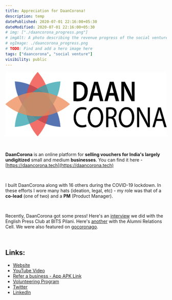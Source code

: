 ```yaml
---
title: Appreciation for DaanCorona!
description: temp
datePublished: 2020-07-01 22:16:00+05:30
dateModified: 2020-07-01 22:16:00+05:30
# img: ["./daancorona_progress.png"]
# imgAlt: A photo describing the revenue progress of the social venture startup, DaanCorona.
# ogImage: ./daancorona_progress.png
# TODO: Find and add a hero image here
tags: ["daancorona", "social venture"]
visibility: public
---
```


<!-- PELICAN_BEGIN_SUMMARY -->  
![alt](./DAANCORONA_LOGO.png)

<br>

**DaanCorona** is an online platform for **selling vouchers for India's largely undigitized** small and medium **businesses**. You can find it here - [https://daancorona.tech](https://daancorona.tech)  

<br>

I built DaanCorona along with 16 others during the COVID-19 lockdown. In these efforts I wore many hats (ideation, legal, etc) - my role was that of a **co-lead** (one of two) and a **PM** (Product Manager).   

<!-- PELICAN_END_SUMMARY -->

<br>

Recently, DaanCorona got some press! Here's an [interview](https://epcbits.wordpress.com/2020/05/23/daancorona-tech/) we did with the English Press Club at BITS Pilani. Here's [another](https://online.fliphtml5.com/hfdbv/vrzd/#p=9) with the Alumni Relations Cell. We were also featured on [gocoronago](http://gocoronago.org/).  

<br>  

## Links:  

- [Website](https://daancorona.tech/)
- [YouTube Video](https://www.youtube.com/watch?v=_OFUefO_Vvk)
- [Refer a business - App APK Link](https://daancorona.tech/download/DaanCorona.apk)
- [Volunteering Program](https://dare2compete.com/o/volunteering-daancorona-111139)
- [Twitter](https://twitter.com/DaanCoronaIndia)
- [LinkedIn](https://www.linkedin.com/company/daancorona/)  
